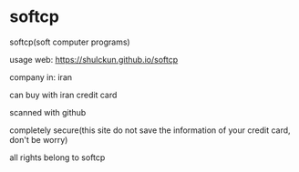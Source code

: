 # softcp

softcp(soft computer programs)

usage web: https://shulckun.github.io/softcp

company in: iran

can buy with iran credit card

scanned with github

completely secure(this site do not save the information of your credit card, don't be worry)

all rights belong to softcp

